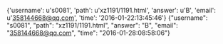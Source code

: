 {'username': u's0081', 'path': u'xz1191/1191.html', 'answer': u'B', 'email': u'358144668@qq.com', 'time': '2016-01-22:13:45:46'}
{"username": "s0081", "path": "xz1191/1191.html", "answer": "B", "email": "358144668@qq.com", "time": "2016-01-28:08:58:06"}